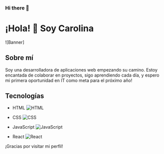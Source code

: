 ### Hi there 👋


# ¡Hola! 👋 Soy Carolina 

![Banner]

## Sobre mí
Soy una desarrolladora de aplicaciones web empezando su camino. Estoy encantada de colaborar en proyectos, sigo aprendiendo cada día, y espero mi primera oportunidad en IT como meta para el próximo año!

## Tecnologías

- HTML
  ![HTML](https://cdn.icon-icons.com/icons2/2107/PNG/512/file_type_html_icon_130541.png)

- CSS
  ![CSS](![image](https://github.com/Carol-88/Carol-88/assets/114145394/66d89c32-f4a5-41a3-b677-49b486b6df3f)
)

- JavaScript
  ![JavaScript](ruta/a/tu/imagen/javascript.png)

- React
  ![React](ruta/a/tu/imagen/react.png)

¡Gracias por visitar mi perfil!

